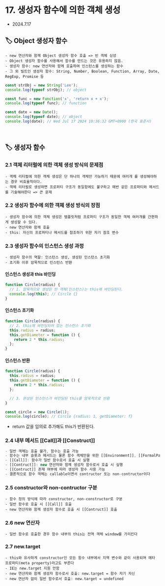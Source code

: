 # 17. 생성자 함수에 의한 객체 생성

- 2024.7.17

## 🏷 Object 생성자 함수

```
- new 연산자와 함께 Object 생성자 함수 호출 => 빈 객체 싱성
- Object 생성자 함수를 사용해서 함수를 만드는 것은 유용하지 않음.
- 생성자 함수: new 연산자와 함께 호출하여 인스턴스를 생성하는 함수
- 그 외 빌트인 생성자 함수: String, Number, Boolean, Function, Array, Date, RegExp, Promise 등
```

```jsx
const strObj = new String('Lee');
console.log(typeof strObj); // object

const func = new Function('x', 'return x + x');
console.log(typeof func); // function

const date = new Date();
console.log(typeof date); // object
console.log(date); // Wed Jul 17 2024 10:36:32 GMT+0900 (한국 표준시)
```

<br />

## 🏷 생성자 함수

### 2.1 객체 리터럴에 의한 객체 생성 방식의 문제점

```
- 객체 리터럴에 의한 객체 생성은 단 하나의 객체만 가능하기 때문에 여러개 를 생성해야하는 경우 비효율적이다.
- 객체 리터럴로 생성하면 프로퍼티 구조가 동일함에도 불구하고 매번 같은 프로퍼티와 메서드를 기술해야한다 => 큰 문제
```

### 2.2 생성자 함수에 의한 객체 생성 방식의 장점

```
- 생성자 함수에 의한 객체 생성은 템플릿처럼 프로퍼티 구조가 동일한 객체 여러개를 간편하게 생성할 수 있다.
- new 연산자와 함께 호출
- this: 자신의 프로퍼티나 메서드를 참조하기 위한 자기 참조 변수
```

### 2.3 생성자 함수의 인스턴스 생성 과정

```
- 생성자 함수의 역할: 인스턴스 생성, 생성된 인스턴스 초기화
- 초기화 이후 암묵적으로 인스턴스 반환
```

#### 인스턴스 생성과 this 바인딩

```jsx
function Circle(radius) {
  // 1. 암묵적으로 생성된 빈 객체(인스턴스)는 this에 바인딩된다.
  console.log(this); // Circle {}
}
```

#### 인스턴스 초기화

```jsx
function Circle(radius) {
  // 2. this에 바인딩되어 있는 인스턴스 초기화
  this.radius = radius;
  this.getDiameter = function () {
    return 2 * this.radius;
  };
}
```

#### 인스턴스 반환

```jsx
function Circle(radius) {
  this.radius = radius;
  this.getDiameter = function () {
    return 2 * this.radius;
  };

  // 3. 완성된 인스턴스가 바인딩된 this를 암묵적으로 반환
}

const circle = new Circle(1);
console.log(circle); // Circle {radius: 1, getDiameter: f}
```

- return 값을 임의로 추가해도 this가 반환된다.

### 2.4 내부 메서드 [[Call]]과 [[Construct]]

```jsx
- 일반 객체는 호출 불가, 함수는 호출 가능
- 함수는 내부 슬롯과 메서드는 물론 함수 객체만을 위한 [[Environment]], [[FormalParameters]] 등의 내부슬롯과 [[Call]], [[Construct]] 등의 내부 메서드를 추가로 가지고 있다.
- [[Call]]: 함수가 일반 함수로서 호출 시 실행
- [[Contruct]]: new 연산자와 함께 생성자 함수로서 호출 시 실행
- [[Contruct]] 존재 여부에 따라 생성자 함수 사용 가능
- 결론적으로 함수 객체는 callable이면서 contructor 또는 non-contructor이다
```

### 2.5 constructor와 non-contructor 구분

```
- 함수 정의 방식에 따라 constructor, non-constructor로 구분
- 일반 함수로 호출 시 [[Call]] 호출
- new 연산자와 함께 생성자 함수로 호출 시 [[Contruct]] 호출
```

### 2.6 new 연산자

```
- 일반 함수로 호출한 경우 함수 내부의 this는 전역 객체 window를 가리킨다
```

### 2.7 new.target

```
- this와 유사하게 constructor인 모든 함수 내부에서 지역 변수와 같이 사용되며 메타 프로퍼티(meta property)라고도 부른다
- IE는 new.target 지원 안함
- new 연산자와 함께 생성자 함수로서 호출: new.target = 함수 자기 자신
- new 연산자 없이 일반 함수로서 호출: new.target = undefined
```
